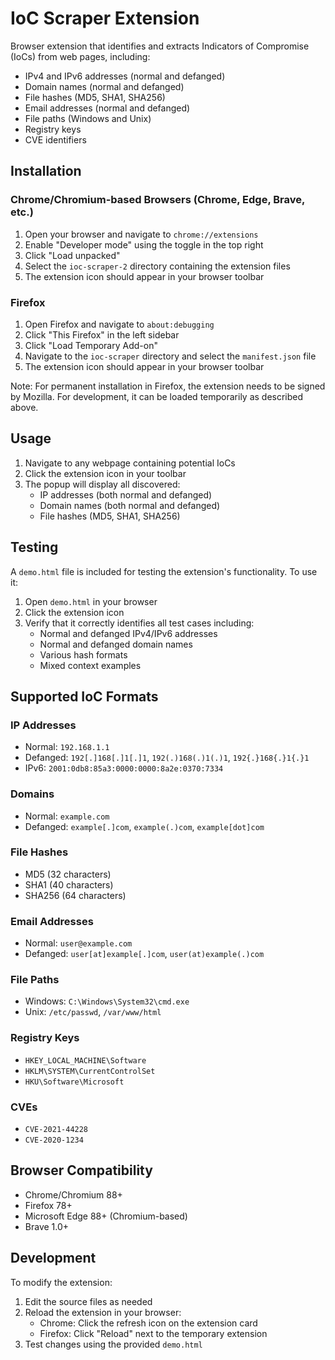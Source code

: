 # IoC Scraper Extension

Browser extension that identifies and extracts Indicators of Compromise (IoCs) from web pages, including:
- IPv4 and IPv6 addresses (normal and defanged)
- Domain names (normal and defanged)
- File hashes (MD5, SHA1, SHA256)
- Email addresses (normal and defanged)
- File paths (Windows and Unix)
- Registry keys
- CVE identifiers

## Installation

### Chrome/Chromium-based Browsers (Chrome, Edge, Brave, etc.)

1. Open your browser and navigate to `chrome://extensions`
2. Enable "Developer mode" using the toggle in the top right
3. Click "Load unpacked"
4. Select the `ioc-scraper-2` directory containing the extension files
5. The extension icon should appear in your browser toolbar

### Firefox

1. Open Firefox and navigate to `about:debugging`
2. Click "This Firefox" in the left sidebar
3. Click "Load Temporary Add-on"
4. Navigate to the `ioc-scraper` directory and select the `manifest.json` file
5. The extension icon should appear in your browser toolbar

Note: For permanent installation in Firefox, the extension needs to be signed by Mozilla. For development, it can be loaded temporarily as described above.

## Usage

1. Navigate to any webpage containing potential IoCs
2. Click the extension icon in your toolbar
3. The popup will display all discovered:
   - IP addresses (both normal and defanged)
   - Domain names (both normal and defanged)
   - File hashes (MD5, SHA1, SHA256)

## Testing

A `demo.html` file is included for testing the extension's functionality. To use it:

1. Open `demo.html` in your browser
2. Click the extension icon
3. Verify that it correctly identifies all test cases including:
   - Normal and defanged IPv4/IPv6 addresses
   - Normal and defanged domain names
   - Various hash formats
   - Mixed context examples

## Supported IoC Formats

### IP Addresses
- Normal: `192.168.1.1`
- Defanged: `192[.]168[.]1[.]1`, `192(.)168(.)1(.)1`, `192{.}168{.}1{.}1`
- IPv6: `2001:0db8:85a3:0000:0000:8a2e:0370:7334`

### Domains
- Normal: `example.com`
- Defanged: `example[.]com`, `example(.)com`, `example[dot]com`

### File Hashes
- MD5 (32 characters)
- SHA1 (40 characters)
- SHA256 (64 characters)

### Email Addresses
- Normal: `user@example.com`
- Defanged: `user[at]example[.]com`, `user(at)example(.)com`

### File Paths
- Windows: `C:\Windows\System32\cmd.exe`
- Unix: `/etc/passwd`, `/var/www/html`

### Registry Keys
- `HKEY_LOCAL_MACHINE\Software`
- `HKLM\SYSTEM\CurrentControlSet`
- `HKU\Software\Microsoft`

### CVEs
- `CVE-2021-44228`
- `CVE-2020-1234`

## Browser Compatibility

- Chrome/Chromium 88+
- Firefox 78+
- Microsoft Edge 88+ (Chromium-based)
- Brave 1.0+

## Development

To modify the extension:
1. Edit the source files as needed
2. Reload the extension in your browser:
   - Chrome: Click the refresh icon on the extension card
   - Firefox: Click "Reload" next to the temporary extension
3. Test changes using the provided `demo.html`
